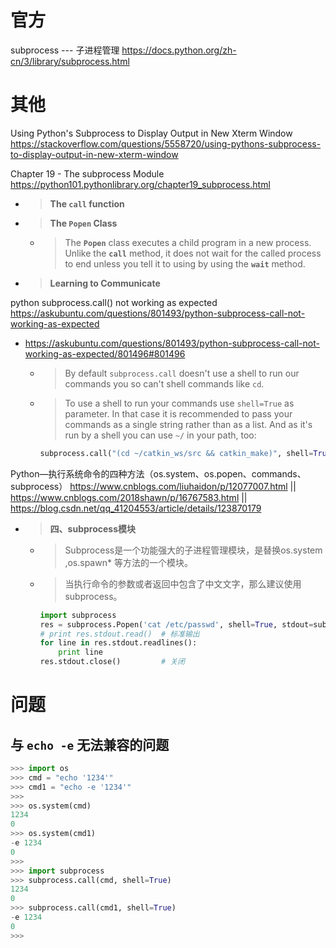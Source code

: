 
# 官方

subprocess --- 子进程管理 https://docs.python.org/zh-cn/3/library/subprocess.html

# 其他

Using Python's Subprocess to Display Output in New Xterm Window https://stackoverflow.com/questions/5558720/using-pythons-subprocess-to-display-output-in-new-xterm-window

Chapter 19 - The subprocess Module https://python101.pythonlibrary.org/chapter19_subprocess.html
- > **The `call` function**
- > **The `Popen` Class**
  * > The **`Popen`** class executes a child program in a new process. Unlike the **`call`** method, it does not wait for the called process to end unless you tell it to using by using the **`wait`** method.
- > **Learning to Communicate**

python subprocess.call() not working as expected https://askubuntu.com/questions/801493/python-subprocess-call-not-working-as-expected
- https://askubuntu.com/questions/801493/python-subprocess-call-not-working-as-expected/801496#801496
  * > By default `subprocess.call` doesn't use a shell to run our commands you so can't shell commands like `cd`.
  * > To use a shell to run your commands use `shell=True` as parameter. In that case it is recommended to pass your commands as a single string rather than as a list. And as it's run by a shell you can use `~/` in your path, too:
    ```py
    subprocess.call("(cd ~/catkin_ws/src && catkin_make)", shell=True)
    ```

Python—执行系统命令的四种方法（os.system、os.popen、commands、subprocess） https://www.cnblogs.com/liuhaidon/p/12077007.html || https://www.cnblogs.com/2018shawn/p/16767583.html || https://blog.csdn.net/qq_41204553/article/details/123870179
- > **四、subprocess模块**
  * > Subprocess是一个功能强大的子进程管理模块，是替换os.system ,os.spawn* 等方法的一个模块。
  * > 当执行命令的参数或者返回中包含了中文文字，那么建议使用subprocess。
    ```py
    import subprocess
    res = subprocess.Popen('cat /etc/passwd', shell=True, stdout=subprocess.PIPE, stderr=subprocess.STDOUT) # 使用管道
    # print res.stdout.read()  # 标准输出
    for line in res.stdout.readlines():
        print line
    res.stdout.close()         # 关闭
    ```

# 问题

## 与 `echo -e` 无法兼容的问题

```py
>>> import os
>>> cmd = "echo '1234'"
>>> cmd1 = "echo -e '1234'"
>>> 
>>> os.system(cmd)
1234
0
>>> os.system(cmd1)
-e 1234
0
>>> 
>>> import subprocess
>>> subprocess.call(cmd, shell=True)
1234
0
>>> subprocess.call(cmd1, shell=True)
-e 1234
0
>>> 
```
